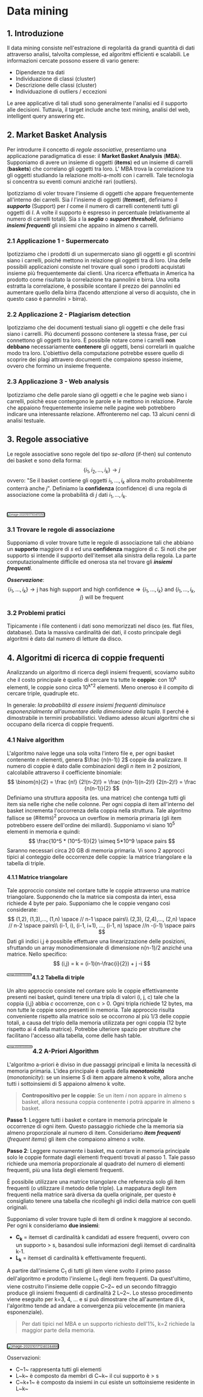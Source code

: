 # Data mining

## 1. Introduzione

Il data mining consiste nell'estrazione di regolarità da grandi quantità di dati attraverso analisi, talvolta complesse, ed algoritmi efficienti e scalabili. Le informazioni cercate possono essere di vario genere: 

* Dipendenze tra dati
* Individuazione di classi (cluster)
* Descrizione delle classi (cluster)
* Individuazione di outliers / eccezioni 

Le aree applicative di tali studi sono generalmente l'analisi ed il supporto alle decisioni. Tuttavia, il target include anche text mining, analisi del web, intelligent query answering etc. 



## 2. Market Basket Analysis

Per introdurre il concetto di *regole associative*, presentiamo una applicazione paradigmatica di esse: il **Market Basket Analysis** (**MBA**).  Supponiamo di avere un insieme di oggetti (**items**) ed un insieme di carrelli (**baskets**) che correlano gli oggetti tra loro. L' MBA trova la correlazione tra gli oggetti studiando la relazione molti-a-molti con i carrelli. Tale tecnologia si concentra su eventi comuni anziché rari (outliers). 

Ipotizziamo di voler trovare l'insieme di oggetti che appare frequentemente all'interno dei carrelli. Sia *I* l'insieme di oggetti (***Itemset***), definiamo il ***supporto*** (Support) per *I* come il numero di carrelli contenenti tutti gli oggetti di *I*. A volte il supporto è espresso in percentuale (relativamente al numero di carrelli totali). Sia *s* la ***soglia*** o ***support threshold***, definiamo ***insiemi frequenti*** gli insiemi che appaino in almeno *s* carrelli. 



### 2.1 Applicazione 1 - Supermercato

Ipotizziamo che i prodotti di un supermercato siano gli oggetti e gli scontrini siano i carrelli, poiché mettono in relazione gli oggetti tra di loro. Una delle possibili applicazioni consiste nel trovare quali sono i prodotti acquistati insieme più frequentemente dai clienti. Una ricerca effettuata in America ha prodotto come risultato la correlazione tra pannolini e birra. Una volta estratta la correlazione, è possibile scontare il prezzo dei pannolini ed aumentare quello della birra (facendo attenzione al verso di acquisto, che in questo caso è pannolini > birra).  



### 2.2 Applicazione 2 - Plagiarism detection

Ipotizziamo che dei documenti testuali siano gli oggetti e che delle frasi siano i carrelli. Più documenti possono contenere la stessa frase, per cui connettono gli oggetti tra loro. È possibile notare come i carrelli **non debbano** necessariamente **contenere** gli oggetti, bensì correlarli in qualche modo tra loro. L'obiettivo della computazione potrebbe essere quello di scoprire dei plagi attravero documenti che compaiono spesso insieme, ovvero che formino un insieme frequente. 



 ### 2.3 Applicazione 3 - Web analysis

Ipotizziamo che delle parole siano gli oggetti e che le pagine web siano i carrelli, poichè esse contengono le parole e le mettono in relazione. Parole che appaiono frequentemente insieme nelle pagine web potrebbero indicare una interessante relazione. Affronteremo nel cap. 13 alcuni cenni di analisi testuale. 



## 3. Regole associative

Le regole associative sono regole del tipo *se-allora* (if-then) sul contenuto dei basket e sono della forma: 
$$
\{i_1, i_2, ..., i_k\} \rightarrow j
$$
ovvero: "Se il basket contiene gli oggetti $i_1, ..., i_k$ allora molto probabilmente conterrà anche $j$". Definiamo la **confidenza** (confidence) di una regola di associazione come la probabilità di $j$ dati $i_1, ..., i_k$.  

<img src="./_media/1._Market_Basket_Analysis__1.png" alt="image-20201017103411250" style="zoom:50%; border: 4px solid #212121; border-radius:5px 5px 5px 5px; margin-top:40px;" />





### 3.1 Trovare le regole di associazione

Supponiamo di voler trovare tutte le regole di associazione tali che abbiano un **supporto** maggiore di *s* ed una **confidenza** maggiore di *c*. Si noti che per supporto si intende il supporto dell'itemset alla sinistra della regola. La parte computazionalmente difficile ed onerosa sta nel trovare gli ***insiemi frequenti***. 

***Osservazione***: 
$$
\{i_1, ..., i_k\} \rightarrow \text {j has high support and high confidence} \Longrightarrow \{i_1, ..., i_k\}
\text{ and }
\{i_1, ..., i_k, j\} 
\text{ will be frequent}
$$



### 3.2 Problemi pratici

Tipicamente i file contenenti i dati sono memorizzati nel disco (es. flat files, database). Data la massiva cardinalità dei dati, il costo principale degli algoritmi è dato dal numero di letture da disco. 



## 4. Algoritmi di ricerca di coppie frequenti 

Analizzando un algoritmo di ricerca degli insiemi frequenti, scoviamo subito che il costo principale è quello di cercare tra tutte le **coppie**: con 10<sup>k</sup> elementi, le coppie sono circa 10<sup>k*2</sup> elementi. Meno oneroso è il compito di cercare triple, quadruple etc. 

In generale: *la probabilità di essere insiemi frequenti diminuisce esponenzialmente all'aumentare della dimensione della tupla*. Il perché è dimostrabile in termini probabilistici. 
Vediamo adesso alcuni algoritmi che si occupano della ricerca di coppie frequenti. 



### 4.1 Naive algorithm 

L'algoritmo naive legge una sola volta l'intero file e, per ogni basket contenente $n$ elementi, genera $\frac {n(n-1)} 2$ coppie da analizzare. Il numero di coppie è dato dalle combinazioni degli $n$ item in 2 posizioni, calcolabile attraverso il coefficiente binomiale: 
$$
\binom{n}{2} = \frac {n!} {2!(n-2)!} = 
\frac {n(n-1)(n-2)!} {2(n-2)!} = 
\frac {n(n-1)}{2}
$$
Definiamo una struttura apposita (es. una matrice) che contenga tutti gli item sia nelle righe che nelle colonne. Per ogni coppia di item all'interno del basket incrementa l'occorrenza della coppia nella struttura. Tale algoritmo fallisce se $\text{(#items)}^2$ provoca un overflow in memoria primaria (gli item potrebbero essere dell'ordine dei miliardi). Supponiamo vi siano 10<sup>5</sup> elementi in memoria e quindi: 
$$
\frac{10^5 * (10^5-1)}{2} \simeq 5*10^9 \space pairs
$$
Saranno necessari circa 20 GB di memoria primaria. Vi sono 2 approcci tipici al conteggio delle occorrenze delle coppie: la matrice triangolare e la tabella di triple. 



#### 4.1.1 Matrice triangolare 

Tale approccio consiste nel contare tutte le coppie attraverso una matrice triangolare. Supponendo che la matrice sia composta da interi, essa richiede 4 byte per paio. Supponiamo che le coppie vengano così considerate: 
$$
(1,2), (1,3),..., (1,n) \space // n-1 \space pairs\\
(2,3), (2,4),..., (2,n) \space // n-2 \space pairs\\
(i-1, i), (i-1, i+1), ..., (i-1, n) \space //n -(i-1) \space pairs
$$
Dati gli indici i,j è possibile effettuare una linearizzazione delle posizioni, sfruttando un array monodimensionale di dimensione n(n-1)/2 anziché una matrice. Nello specifico: 
$$
(i,j) = k = (i-1)(n-\frac{i}{2}) + j -i
$$

<img src="./_media/1._Market_Basket_Analysis__2.png" alt="image-20201017115725698" style="zoom: 33%; border: 4px solid rgb(33, 33, 33); border-radius: 5px; margin-top: 10px; float:left" />



 #### 4.1.2 Tabella di triple

Un altro approccio consiste nel contare solo le coppie effettivamente presenti nei basket, quindi tenere una tripla di valori (i, j, c) tale che la coppia {i,j} abbia *c* occorrenze, con c > 0. Ogni tripla richiede 12 bytes, ma non tutte le coppie sono presenti in memoria. Tale approccio risulta conveniente rispetto alla matrice solo se occorrono al più 1/3 delle coppie totali, a causa del triplo della memoria utilizzata per ogni coppia (12 byte rispetto ai 4 della matrice). Potrebbe ulteriore spazio per strutture che facilitano l'accesso alla tabella, come delle hash table. 

<img src="./_media/1._Market_Basket_Analysis__3.png" alt="image-20201017120003366" style="zoom: 33%; border: 4px solid rgb(33, 33, 33); border-radius: 5px; margin-top: 10px;float:left" />



### 4.2 A-Priori Algorithm 

L'algoritmo a-priori è diviso in due passaggi principali e limita la necessità di memoria primaria. L'idea principale è quella della ***monotonicità*** (*monotonicity*): se un insieme S di item appare almeno k volte, allora anche tutti i sottoinsiemi di S appaiono almeno k volte. 

>  **Contropositivo per le coppie**: Se un item *i* non appare in almeno s basket, allora nessuna coppia contenente i potrà apparire in almeno s basket. 

**Passo 1**: Leggere tutti i basket e contare in memoria principale le occorrenze di ogni item. Questo passaggio richiede che la memoria sia almeno proporzionale al numero di item. Consideriamo ***item frequenti*** (*frequent items*) gli item che compaiono almeno *s* volte.

**Passo 2**: Leggere nuovamente i basket, ma contare in memoria principale solo le coppie formate dagli elementi frequenti trovati al passo 1. Tale passo richiede una memoria proporzionale al quadrato del numero di elementi frequenti, più una lista degli elementi frequenti. 

È possibile utilizzare una matrice triangolare che referenzia solo gli item frequenti (o utilizzare il metodo delle triple). La mappatura degli item frequenti nella matrice sarà diversa da quella originale, per questo è consigliato tenere una tabella che ricolleghi gli indici della matrice con quelli originali. 

Supponiamo di voler trovare tuple di item di ordine k maggiore al secondo. Per ogni k consideriamo **due insiemi**: 

* **C<sub>k</sub>** = itemset di cardinalità k candidati ad essere frequenti, ovvero con un supporto > s, basandosi sulle informazioni degli itemset di cardinalità k-1. 
* **L<sub>k</sub>** = itemset di cardinalità k effettivamente frequenti. 

A partire dall'insieme C<sub>1</sub> di tutti gli item viene svolto il primo passo dell'algoritmo e prodotto l'insieme L<sub>1</sub> degli item frequenti. Da quest'ultimo, viene costruito l'insieme delle coppie C~2~ ed un secondo filtraggio produce gli insiemi frequenti di cardinalità 2 L~2~. Lo stesso procedimento viene eseguito per k=3, 4, ... e si può dimostrare che all'aumentare di k, l'algoritmo tende ad andare a convergenza più velocemente (in maniera esponenziale).  

> Per dati tipici nel MBA e un supporto richiesto dell'1%, k=2 richiede la maggior parte della memoria. 

<img src="./_media/1._Market_Basket_Analysis__4.png" alt="image-20201017124024466" style="zoom:67%;border: 4px solid #212121; border-radius:5px 5px 5px 5px; margin-top:20px;" />

Osservazioni: 

* C~1~ rappresenta tutti gli elementi
* L~k~ è composto da membri di C~k~ il cui supporto è > s 
* C~k+1~ è composto da insiemi in cui esiste un sottoinsieme residente in L~k~

